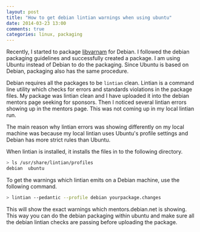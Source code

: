 ```yaml
---
layout: post
title: "How to get debian lintian warnings when using ubuntu"
date: 2014-03-23 13:00
comments: true
categories: linux, packaging
---
```


Recently, I started to package [libvarnam](https://gitorious.org/varnamproject/libvarnam) for Debian. I followed the debian packaging guidelines and successfully created a package. I am using Ubuntu instead of Debian to do the packaging. Since Ubuntu is based on Debian, packaging also has the same procedure.

Debian requires all the packages to be `lintian` clean. Lintian is a command line utility which checks for errors and standards violations in the package files. My package was lintian clean and I have uploaded it into the debian mentors page seeking for sponsors. Then I noticed several lintian errors showing up in the mentors page. This was not coming up in my local lintian run.

The main reason why lintian errors was showing differently on my local machine was because my local lintian uses Ubuntu's profile settings and Debian has more strict rules than Ubuntu.

When lintian is installed, it installs the files in to the following directory.

```bash
> ls /usr/share/lintian/profiles
debian  ubuntu
```

To get the warnings which lintian emits on a Debian machine, use the following command.

```bash
> lintian --pedantic --profile debian yourpackage.changes
```

This will show the exact warnings which mentors.debian.net is showing. This way you can do the debian packaging within ubuntu and make sure all the debian lintian checks are passing before uploading the package.


